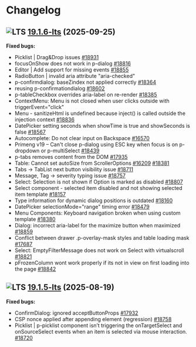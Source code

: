 # Changelog

## ![LTS](https://www.primefaces.org/wp-content/uploads/2020/01/lts-icon-24.png "PrimeNG LTS") [19.1.6-lts](https://www.npmjs.com/package/primeng/v/19.1.6-lts) (2025-09-25)

**Fixed bugs:**
- Picklist | Drag&Drop issues [\#18931](https://github.com/primefaces/primeng/issues/18931)
- focusOnShow does not work in p-dialog [\#18816](https://github.com/primefaces/primeng/issues/18816)
- Editor | Add support for missing events [\#18855](https://github.com/primefaces/primeng/issues/18855)
- RadioButton | invalid aria attribute "aria-checked"
- p-confirmdialog: baseZindex not applied correctly [\#18364](https://github.com/primefaces/primeng/issues/18364)
- reusing p-confirmationdialog [\#18602](https://github.com/primefaces/primeng/issues/18602)
- p-tableCheckbox overrides aria-label on re-render [\#18385](https://github.com/primefaces/primeng/issues/18385)
- ContextMenu: Menu is not closed when user clicks outside with triggerEvent="click"
- Menu - sanitizeHtml is undefined because inject() is called outside the injection context [\#18836](https://github.com/primefaces/primeng/issues/18836)
- DatePicker setting seconds when showTime is true and showSeconds is false [\#18567](https://github.com/primefaces/primeng/issues/18567)
- Autocomplete: Do not clear input on Backspace [\#16570](https://github.com/primefaces/primeng/issues/16570)
- Primeng v19 – Can't close p-dialog using ESC key when focus is on p-dropdown or p-multiSelect [\#18439](https://github.com/primefaces/primeng/issues/18439)
- p-tabs removes content from the DOM [\#17935](https://github.com/primefaces/primeng/issues/17935)
- Table: Cannot set autoSize from ScrollerOptions [\#16209](https://github.com/primefaces/primeng/issues/16209) [\#18381](https://github.com/primefaces/primeng/issues/18381)
- Tabs -> TabList next button visibility issue [\#18711](https://github.com/primefaces/primeng/issues/18711)
- Message, Tag -> severity typing issue [\#18757](https://github.com/primefaces/primeng/issues/18757)
- Select: Selection is not shown if Option is marked as disabled [\#18807](https://github.com/primefaces/primeng/issues/18807)
- Select component - selected item disabled and not showing selected item template [\#18157](https://github.com/primefaces/primeng/issues/18157)
- Type information for dynamic dialog positions is outdated [\#18160](https://github.com/primefaces/primeng/issues/18160)
- DatePicker selectionMode="range" timing error [\#18479](https://github.com/primefaces/primeng/issues/18479)
- Menu Components: Keyboard navigation broken when using custom template [\#18380](https://github.com/primefaces/primeng/issues/18380)
- Dialog: incorrect aria-label for the maximize button when maximized [\#18859](https://github.com/primefaces/primeng/issues/18859)
- Conflict between drawer .p-overlay-mask styles and table loading mask [\#17687](https://github.com/primefaces/primeng/issues/17687)
- Select: EmptyFilterMessage does not work on Select with virtualscroll [\#18821](https://github.com/primefaces/primeng/issues/18821)
- pFrozenColumn wont work properly if its not in view on first loading into the page [\#18842](https://github.com/primefaces/primeng/issues/18842)

## ![LTS](https://www.primefaces.org/wp-content/uploads/2020/01/lts-icon-24.png "PrimeNG LTS") [19.1.5-lts](https://www.npmjs.com/package/primeng/v/19.1.5-lts) (2025-08-19)

**Fixed bugs:**
- ConfirmDialog: ignored acceptButtonProps [\#17932](https://github.com/primefaces/primeng/issues/17932)
- CSP nonce applied after appending element (regression) [\#18758](https://github.com/primefaces/primeng/issues/18758)
- Picklist | p-picklist component isn’t triggering the onTargetSelect and onSourceSelect events when an item is selected via mouse interaction. [\#18720](https://github.com/primefaces/primeng/issues/18720)